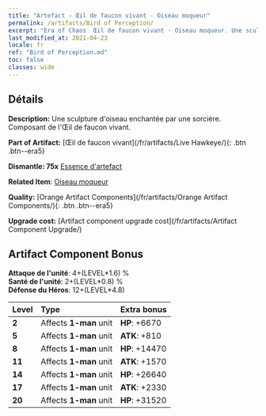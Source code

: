 ```yaml
---
title: "Artefact - Œil de faucon vivant - Oiseau moqueur"
permalink: /artifacts/Bird of Perception/
excerpt: "Era of Chaos  Œil de faucon vivant - Oiseau moqueur. Une sculpture d'oiseau enchantée par une sorcière. Composant de l'Œil de faucon vivant."
last_modified_at: 2021-04-23
locale: fr
ref: "Bird of Perception.md"
toc: false
classes: wide
---
```




## Détails

 **Description:** Une sculpture d'oiseau enchantée par une sorcière. Composant de l'Œil de faucon vivant.

 **Part of Artifact:** [Œil de faucon vivant](/fr/artifacts/Live Hawkeye/){: .btn .btn--era5}

 **Dismantle: 75x** [Essence d'artefact](/ItemsFR/con_905/)

 **Related Item**: [Oiseau moqueur](/ItemsFR/art_132/)

 **Quality:** [Orange Artifact Components](/fr/artifacts/Orange Artifact Components/){: .btn .btn--era5}

 **Upgrade cost:** [Artifact component upgrade cost](/fr/artifacts/Artifact Component Upgrade/)

## Artifact Component Bonus

  **Attaque de l'unité**: 4+(LEVEL\*1.6) %<br/>**Santé de l'unité**: 2+(LEVEL\*0.8) %<br/>**Défense du Héros**: 12+(LEVEL\*4.8)

  |  Level  | Type |    Extra bonus  | 
  |:--------|:-----|:----------------| 
  | **2** | Affects **1-man** unit | **HP**: +6670 | 
  | **5** | Affects **1-man** unit | **ATK**: +810 | 
  | **8** | Affects **1-man** unit | **HP**: +14470 | 
  | **11** | Affects **1-man** unit | **ATK**: +1570 | 
  | **14** | Affects **1-man** unit | **HP**: +26640 | 
  | **17** | Affects **1-man** unit | **ATK**: +2330 | 
  | **20** | Affects **1-man** unit | **HP**: +31520 | 
